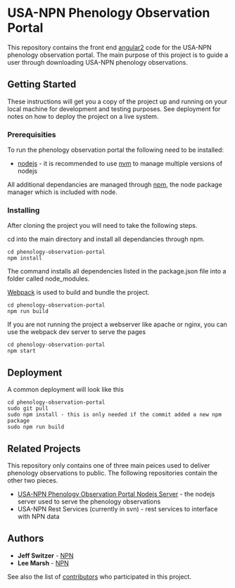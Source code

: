 # USA-NPN Phenology Observation Portal

This repository contains the front end [angular2](https://angular.io/) code for the USA-NPN phenology observation portal. The main purpose of this project is to guide a user through downloading USA-NPN phenology observations.

## Getting Started

These instructions will get you a copy of the project up and running on your local machine for development and testing purposes. See deployment for notes on how to deploy the project on a live system.

### Prerequisities

To run the phenology observation portal the following need to be installed:

* [nodejs](https://nodejs.org/en/) - it is recommended to use [nvm](https://github.com/creationix/nvm) to manage multiple versions of nodejs

All additional dependancies are managed through [npm](https://www.npmjs.com/), the node package manager which is included with node.

### Installing

After cloning the project you will need to take the following steps.

cd into the main directory and install all dependancies through npm. 

```
cd phenology-observation-portal
npm install
```
The command installs all dependencies listed in the package.json file into a folder called node_modules.

[Webpack](https://webpack.github.io/) is used to build and bundle the project.

```
cd phenology-observation-portal
npm run build
```

If you are not running the project a webserver like apache or nginx, you can use the webpack dev server to serve the pages

```
cd phenology-observation-portal
npm start
```

## Deployment

A common deployment will look like this
```
cd phenology-observation-portal
sudo git pull
sudo npm install - this is only needed if the commit added a new npm package
sudo npm run build
```

## Related Projects

This repository only contains one of three main peices used to deliver phenology observations to public. The following repositories contain the other two pieces.

* [USA-NPN Phenology Observation Portal Nodejs Server](https://github.com/usa-npn/pop-service) - the nodejs server used to serve the phenology observations
* USA-NPN Rest Services (currently in svn) - rest services to interface with NPN data

## Authors

* **Jeff Switzer** - [NPN](https://github.com/usa-npn)
* **Lee Marsh** - [NPN](https://github.com/usa-npn)

See also the list of [contributors](https://www.usanpn.org/about/staff) who participated in this project.
